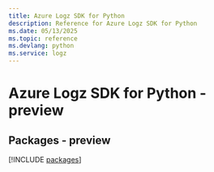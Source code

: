 ```yaml
---
title: Azure Logz SDK for Python
description: Reference for Azure Logz SDK for Python
ms.date: 05/13/2025
ms.topic: reference
ms.devlang: python
ms.service: logz
---
```

# Azure Logz SDK for Python - preview
## Packages - preview
[!INCLUDE [packages](logz-index.md)]